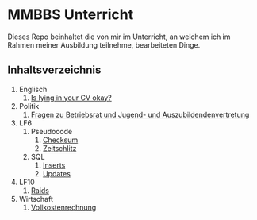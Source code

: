 # MMBBS Unterricht

Dieses Repo beinhaltet die von mir im Unterricht, an welchem ich im Rahmen meiner Ausbildung teilnehme, bearbeiteten Dinge.

## Inhaltsverzeichnis

1. Englisch
    1. [Is lying in your CV okay?](english/is_lying_in_your_cv_okay.md)
2. Politik
    1. [Fragen zu Betriebsrat und Jugend- und Auszubildendenvertretung](politik/betriebsrat.md)
3. LF6
    1. Pseudocode
        1. [Checksum](lf6/pseudocode/checksum.md)
        2. [Zeitschlitz](lf6/pseudocode/zeitschlitz.md)
    2. SQL
        1. [Inserts](lf6/sql/inserts.md)
        1. [Updates](lf6/sql/updates.md)
4. LF10
    1. [Raids](lf10/raid/raid.md)
5. Wirtschaft
    1. [Vollkostenrechnung](wirtschaft/vollkostenrechnung/vollkostenrechnung.md)